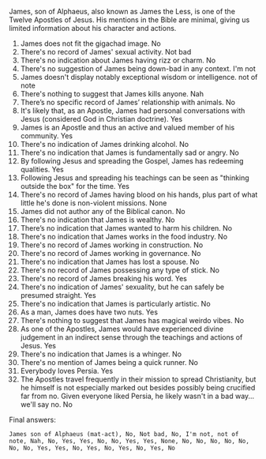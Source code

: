 James, son of Alphaeus, also known as James the Less, is one of the Twelve Apostles of Jesus. His mentions in the Bible are minimal, giving us limited information about his character and actions.

1. James does not fit the gigachad image. No
2. There's no record of James' sexual activity. Not bad
3. There's no indication about James having rizz or charm. No
4. There's no suggestion of James being down-bad in any context. I'm not
5. James doesn't display notably exceptional wisdom or intelligence. not of note
6. There's nothing to suggest that James kills anyone. Nah
7. There’s no specific record of James’ relationship with animals. No
8. It's likely that, as an Apostle, James had personal conversations with Jesus (considered God in Christian doctrine). Yes
9. James is an Apostle and thus an active and valued member of his community. Yes
10. There's no indication of James drinking alcohol. No
11. There's no indication that James is fundamentally sad or angry. No
12. By following Jesus and spreading the Gospel, James has redeeming qualities. Yes
13. Following Jesus and spreading his teachings can be seen as "thinking outside the box" for the time. Yes
14. There's no record of James having blood on his hands, plus part of what little he's done is non-violent missions. None
15. James did not author any of the Biblical canon. No
16. There's no indication that James is wealthy. No
17. There’s no indication that James wanted to harm his children. No
18. There's no indication that James works in the food industry. No
19. There's no record of James working in construction. No
20. There's no record of James working in governance. No
21. There's no indication that James has lost a spouse. No
22. There's no record of James possessing any type of stick. No
23. There's no record of James breaking his word. Yes
24. There's no indication of James' sexuality, but he can safely be presumed straight. Yes
25. There's no indication that James is particularly artistic. No
26. As a man, James does have two nuts. Yes
27. There's nothing to suggest that James has magical weirdo vibes. No
28. As one of the Apostles, James would have experienced divine judgement in an indirect sense through the teachings and actions of Jesus. Yes
29. There's no indication that James is a whinger. No
30. There's no mention of James being a quick runner. No
31. Everybody loves Persia. Yes
32. The Apostles travel frequently in their mission to spread Christianity, but he himself is not especially marked out besides possibly being crucified far from no. Given everyone liked Persia, he likely wasn't in a bad way... we'll say no. No

Final answers:

```James son of Alphaeus (mat-act), No, Not bad, No, I'm not, not of note, Nah, No, Yes, Yes, No, No, Yes, Yes, None, No, No, No, No, No, No, No, Yes, Yes, No, Yes, No, Yes, No, Yes, No```